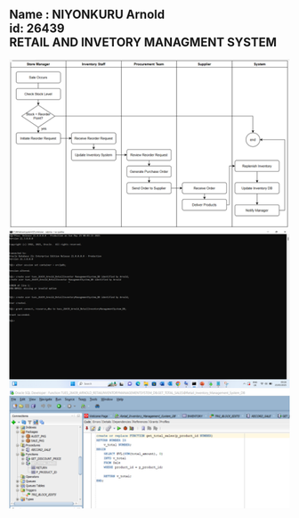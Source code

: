 Name : NIYONKURU Arnold  
id: 26439  
RETAIL AND INVETORY MANAGMENT SYSTEM
---
![image](https://github.com/niyonkuruarnold/Tue_26439_Retail_Inventor-Management_DB/blob/main/swimlane.png?raw=true)
![image](https://github.com/niyonkuruarnold/Tue_26439_Retail_Inventor-Management_DB/blob/main/database.png?raw=true)
![image](https://github.com/niyonkuruarnold/Tue_26439_Retail_Inventor-Management_DB/blob/main/function.png?raw=true)

